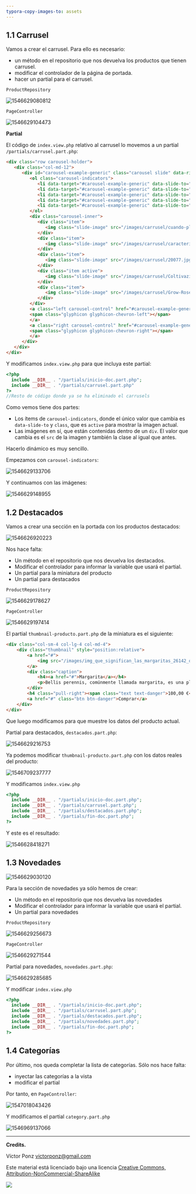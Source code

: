 ```yaml
---
typora-copy-images-to: assets
---
```


## 1.1 Carrusel

Vamos a crear el carrusel. Para ello es necesario:

* un método en el repositorio que nos devuelva los productos que tienen carrusel.
* modificar el controlador de la página de portada.
* hacer un partial para el carrusel.

`ProductRepository`

![1546629080812](assets/1546629080812.png)

`PageController`

![1546629104473](assets/1546629104473.png)

**Partial**

El código de `index.view.php` relativo al carrusel lo movemos a un partial `/partials/carrusel.part.php`:

```html
<div class="row carousel-holder">
   <div class="col-md-12">
      <div id="carousel-example-generic" class="carousel slide" data-ride="carousel">
         <ol class="carousel-indicators">
            <li data-target="#carousel-example-generic" data-slide-to="0" class=""></li>
            <li data-target="#carousel-example-generic" data-slide-to="1" class=""></li>
            <li data-target="#carousel-example-generic" data-slide-to="2" class=""></li>
            <li data-target="#carousel-example-generic" data-slide-to="3" class="active"></li>
            <li data-target="#carousel-example-generic" data-slide-to="4" class=""></li>
         </ol>
         <div class="carousel-inner">
            <div class="item">
               <img class="slide-image" src="/images/carrusel/cuando-plantar-margaritas-en-el-jardin.jpg" alt="Margarita" title="Margarita">
            </div>
            <div class="item">
               <img class="slide-image" src="/images/carrusel/caracteristicas-cuidados-del-tulipan-1280x720x80xX.jpg" alt="Tulipán" title="Tulipán">
            </div>
            <div class="item">
               <img class="slide-image" src="/images/carrusel/20077.jpg" alt="Flor de pascua" title="Flor de pascua">
            </div>
            <div class="item active">
               <img class="slide-image" src="/images/carrusel/Coltivazione-Lilium-800x445.jpg" alt="Lilium" title="Lilium">
            </div>
            <div class="item">
               <img class="slide-image" src="/images/carrusel/Grow-Roses-Header-OG.jpg" alt="Rosa" title="Rosa">
            </div>
         </div>
         <a class="left carousel-control" href="#carousel-example-generic" data-slide="prev">
         <span class="glyphicon glyphicon-chevron-left"></span>
         </a>
         <a class="right carousel-control" href="#carousel-example-generic" data-slide="next">
         <span class="glyphicon glyphicon-chevron-right"></span>
         </a>
      </div>
   </div>
</div>
```

Y modificamos `index.view.php` para que incluya este partial:

```php
<?php
  include __DIR__ . "/partials/inicio-doc.part.php";
  include __DIR__ . "/partials/carrusel.part.php"
?>
//Resto de código donde ya se ha eliminado el carrusels
```

Como vemos tiene dos partes: 

* Los ítems de `carousel-indicators`, donde el único valor que cambia es `data-slide-to` y `class`, que es `active` para mostrar la imagen actual.
* Las imágenes en sí, que están contenidas dentro de un `div`. El valor que cambia es el `src` de la imagen y también la clase al igual que antes.

Hacerlo dinámico es muy sencillo. 

Empezamos con `carousel-indicators`:

![1546629133706](assets/1546629133706.png)

Y continuamos con las imágenes:

![1546629148955](assets/1546629148955.png)

## 1.2 Destacados

Vamos a crear una sección en la portada con los productos destacados:

![1546626920223](assets/1546626920223.png)

Nos hace falta:

* Un método en el repositorio que nos devuelva los destacados.
* Modificar el controlador para informar la variable que usará el partial.
* Un partial para la miniatura del producto
* Un partial para destacados

`ProductRepository`

![1546629178627](assets/1546629178627.png)

`PageController`

![1546629197414](assets/1546629197414.png)

El partial `thumbnail-producto.part.php` de la miniatura es el siguiente:

```html
<div class="col-sm-4 col-lg-4 col-md-4">
    <div class="thumbnail" style="position:relative">
        <a href="#">
            <img src="/images/img_que_significan_las_margaritas_26142_orig.jpg" alt="Margarita" title="Margarita">
        </a>
        <div class="caption">
            <h4><a href="#">Margarita</a></h4>
            <p>Bellis perennis, comúnmente llamada margarita, es una planta herbácea de la familia de las asteráceas muy utilizada a efectos decorativos mezclada con el césped, por sus colores y su resistencia a la siega.</p>
        </div>
        <h4 class="pull-right"><span class="text text-danger">100,00 €</span></h4>
        <a href="#" class="btn btn-danger">Comprar</a>
    </div>
</div>
```

Que luego modificamos para que muestre los datos del producto actual.

Partial para destacados, `destacados.part.php`:

![1546629216753](assets/1546629216753.png)

Ya podemos modificar `thumbnail-producto.part.php` con los datos reales del producto:

![1546709237777](assets/1546709237777.png)

Y modificamos `index.view.php`

```php
<?php
  include __DIR__ . "/partials/inicio-doc.part.php";
  include __DIR__ . "/partials/carrusel.part.php";
  include __DIR__ . "/partials/destacados.part.php";
  include __DIR__ . "/partials/fin-doc.part.php";
?>
```

Y este es el resultado:

![1546628418271](assets/1546628418271.png)

## 1.3 Novedades

![1546629030120](assets/1546629030120.png)

Para la sección de novedades ya sólo hemos de crear:

* Un método en el repositorio que nos devuelva las novedades
* Modificar el controlador para informar la variable que usará el partial.
* Un partial para novedades

`ProductRepository`

![1546629256673](assets/1546629256673.png)

`PageController`

![1546629271544](assets/1546629271544.png)

Partial para novedades, `novedades.part.php`:

![1546629285685](assets/1546629285685.png)

Y modificar `index.view.php`

```php
<?php
  include __DIR__ . "/partials/inicio-doc.part.php";
  include __DIR__ . "/partials/carrusel.part.php";
  include __DIR__ . "/partials/destacados.part.php";
  include __DIR__ . "/partials/novedades.part.php";
  include __DIR__ . "/partials/fin-doc.part.php";
?>
```



## 1.4 Categorías

Por último, nos queda completar la lista de categorías. Sólo nos hace falta:

* inyectar las categorías a la vista
* modificar el partial

Por tanto, en `PageController`:

![1547018043426](assets/1547018043426.png)

Y modificamos el partial `category.part.php`

![1546969137066](assets/1546969137066.png)

------

**Credits.**

Víctor Ponz victorponz@gmail.com

Este material está licenciado bajo una licencia [Creative Commons, Attribution-NonCommercial-ShareAlike](https://creativecommons.org/licenses/by-nc-sa/3.0/)

![](https://licensebuttons.net/l/by-nc-sa/3.0/88x31.png)